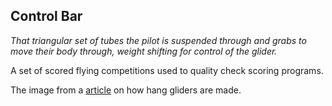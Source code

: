 ## Control Bar
_That triangular set of tubes the pilot is suspended through and grabs to move their body through, weight shifting for control of the glider._

A set of scored flying competitions used to quality check scoring programs.

The image from a [article](http://www.madehow.com/Volume-5/Hang-Glider.html) on how hang gliders are made.
